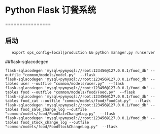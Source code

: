 # Python Flask 订餐系统
================
## 启动
       export ops_config=local|production && python manager.py runserver

##flask-sqlacodegen

    flask-sqlacodegen 'mysql+pymysql://root:123456@127.0.0.1/food_db' --outfile "common/models/model.py"  --flask
    flask-sqlacodegen 'mysql+pymysql://root:123456@127.0.0.1/food_db' --tables user --outfile "common/models/user.py"  --flask
    flask-sqlacodegen 'mysql+pymysql://root:123456@127.0.0.1/food_db' --tables food --outfile "common/models/food/Food.py"  --flask
    flask-sqlacodegen 'mysql+pymysql://root:123456@127.0.0.1/food_db' --tables food_cat --outfile "common/models/food/FoodCat.py"  --flask
    flask-sqlacodegen 'mysql+pymysql://root:123456@127.0.0.1/food_db' --tables food_sale_change_log --outfile "common/models/food/FoodSaleChangeLog.py"  --flask
    flask-sqlacodegen 'mysql+pymysql://root:123456@127.0.0.1/food_db' --tables food_stock_change_log --outfile "common/models/food/FoodStockChangeLog.py"  --flask
